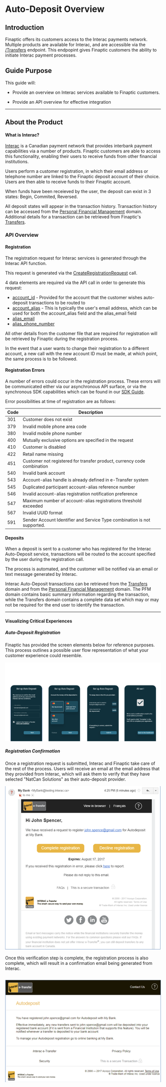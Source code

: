 
# Auto-Deposit Overview

## Introduction

Finaptic offers its customers access to the Interac payments network. Multiple products are available for Interac, and are accessible via the [/Transfers](/../../API-Specifications/transfers/) endpoint. This endpopint gives Finaptic customers the ability to initiate Interac payment processes. 

## Guide Purpose

This guide will:

- Provide an overview on Interac services available to Finaptic customers.

- Provide an API overview for effective integration

---

## About the Product

#### What is Interac?

[Interac](https://www.interac.ca) is a Canadian payment network that provides interbank payment capabilities via a number of products. Finaptic customers are able to access this functionality, enabling their users to receive funds from other financial institutions.

Users perform a customer registration, in which their email address or telephone number are linked to the Finaptic deposit account of their choice. Users are then able to receive funds to their Finaptic account.

When funds have been receieved by the user, the deposit can exist in 3 states: Begin, Commited, Reversed.

All deposit states will appear in the transaction history. Transaction history can be accessed from the [Personal Financial Management](/../Implementation-Guide/Personal-Financial-Management/) domain. Additional details for a transaction can be retrieved from Finaptic's [Transfers](/../../API-Specifications/transfers/#autodeposit).

### API Overview

#### Registration
The registration request for Interac services is generated through the Interac API function.

This request is generated via the [CreateRegistrationRequest](/../../API-Specifications/transfers/#CreateRegistrationRequest) call.

4 data elements are required via the API call in order to generate this request:

* [account_id](/../../API-Specifications/transfers/#autodeposit) - Provided for the account that the customer wishes auto-deposit transactions to be routed to
* [account_alias](/../../API-Specifications/transfers/#autodeposit) - This is typically the user's email address, which can be used for both the account_alias field and the alias_email field
* [alias_email](/../../API-Specifications/transfers/#autodeposit)
* [alias_phone_number](/../../API-Specifications/transfers/#autodeposit)

All other details from the customer file that are required for registration will be retrieved by Finaptic during the registration process.

In the event that a user wants to change their registration to a different account, a new call with the new account ID must be made, at which point, the same process is to be followed.

#### Registration Errors

A number of errors could occur in the registration process. These errors will be communicated either via our asynchronous API surface, or via the synchronous SDK capabilities which can be found in our [SDK Guide](/../../SDK-Guide/).

Error possibilities at time of registration are as follows:

| Code | Description                                                              |
|------|--------------------------------------------------------------------------|
| 301  | Customer does not exist                                                  |
| 379  | Invalid mobile phone area code                                           |
| 380  | Invalid mobile phone number                                              |
| 400  | Mutually exclusive options are specified in the request                  |
| 410  | Customer is disabled                                                     |
| 422  | Retail name missing                                                      |
| 451  | Customer not registered for transfer product, currency code combination  |
| 540  | Invalid bank account                                                     |
| 543  | Account-alias handle is already defined in e-Transfer system             |
| 545  | Duplicated participant account-alias reference number                    |
| 546  | Invalid account-alias registration notification preference               |
| 547  | Maximum number of account-alias registrations threshold exceeded         |
| 567  | Invalid UUID format                                                      |
| 591  | Sender Account Identifier and Service Type combination is not supported. |


#### Deposits

When a deposit is sent to a customer who has registered for the Interac Auto-Deposit service, transactions will be routed to the account specified by the user during the registration call.

The process is automated, and the customer will be notified via an email or text message generated by Interac.

Interac Auto-Deposit transactions can be retrieved from the [Transfers](/../../API-Specifications/transfers/) domain and from the [Personal Financial Management](/../../Personal-Financial-Management/) domain. The PFM domain contains basic summary information regarding the transaction, while the Transfers domain contains a complete data set which may or may not be required for the end user to identify the transaction.

---

#### Visualizing Critical Experiences

##### Auto-Deposit Registration

Finaptic has provided the screen elements below for reference purposes. This process outlines a possible user flow representation of what your customer experience could resemble.

![Auto-Deposit Registration Example](Images/AutoDepositRegistrationAppExample.png)


##### Registration Confirmation

Once a registration request is submitted, Interac and Finaptic take care of the rest of the process.
Users will receive an email at the email address that they provided from Interac, which will ask them to verify that they have selected "NatCan Solutions" as their auto-deposit provider.

![Interac Verification Email](Images/InteracRegistrationVerify.png)

Once this verification step is complete, the registration process is also complete, which will result in a confirmation email being generated from Interac.

![Interac Confirmation Email](Images/InteracRegistrationConfirm.png)
---